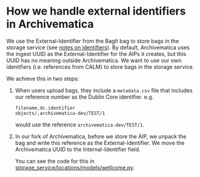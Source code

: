 # How we handle external identifiers in Archivematica

We use the External-Identifier from the BagIt bag to store bags in the storage service (see [notes on identifiers][identifiers]).
By default, Archivematica uses the ingest UUID as the External-Identifier for the AIPs it creates, but this UUID has no meaning outside Archivematica.
We want to use our own identifiers (i.e. references from CALM) to store bags in the storage service.

We achieve this in two steps:

1.  When users upload bags, they include a `metadata.csv` file that includes our reference number as the Dublin Core identifier.
    e.g.

    ```
    filename,dc.identifier
    objects/,archivematica-dev/TEST/1
    ```

    would use the reference `archivematica-dev/TEST/1`.

2.  In our fork of Archivematica, before we store the AIP, we unpack the bag and write this reference as the External-Identifier.
    We move the Archivematica UUID to the Internal-Identifier field.

    You can see the code for this in [storage_service/locations/models/wellcome.py][wellcome.py].

[identifiers]: https://github.com/wellcomecollection/storage-service/blob/main/docs/explanations/identifiers.md
[wellcome.py]: https://github.com/wellcomecollection/archivematica-storage-service/blob/wellcome-storage-service/storage_service/locations/models/wellcome.py#L139-L288
